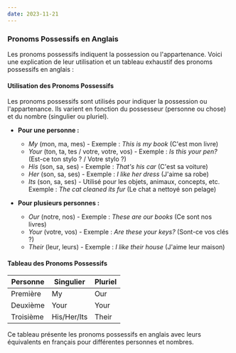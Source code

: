 ```yaml
---
date: 2023-11-21
---
```

### Pronoms Possessifs en Anglais

Les pronoms possessifs indiquent la possession ou l'appartenance. Voici une explication de leur utilisation et un tableau exhaustif des pronoms possessifs en anglais :

#### Utilisation des Pronoms Possessifs

Les pronoms possessifs sont utilisés pour indiquer la possession ou l'appartenance. Ils varient en fonction du possesseur (personne ou chose) et du nombre (singulier ou pluriel).

- **Pour une personne :**
    
    - _My_ (mon, ma, mes) - Exemple : _This is my book_ (C'est mon livre)
    - _Your_ (ton, ta, tes / votre, votre, vos) - Exemple : _Is this your pen?_ (Est-ce ton stylo ? / Votre stylo ?)
    - _His_ (son, sa, ses) - Exemple : _That's his car_ (C'est sa voiture)
    - _Her_ (son, sa, ses) - Exemple : _I like her dress_ (J'aime sa robe)
    - _Its_ (son, sa, ses) - Utilisé pour les objets, animaux, concepts, etc. Exemple : _The cat cleaned its fur_ (Le chat a nettoyé son pelage)
- **Pour plusieurs personnes :**
    
    - _Our_ (notre, nos) - Exemple : _These are our books_ (Ce sont nos livres)
    - _Your_ (votre, vos) - Exemple : _Are these your keys?_ (Sont-ce vos clés ?)
    - _Their_ (leur, leurs) - Exemple : _I like their house_ (J'aime leur maison)

#### Tableau des Pronoms Possessifs

|Personne|Singulier|Pluriel|
|---|---|---|
|Première|My|Our|
|Deuxième|Your|Your|
|Troisième|His/Her/Its|Their|

Ce tableau présente les pronoms possessifs en anglais avec leurs équivalents en français pour différentes personnes et nombres.